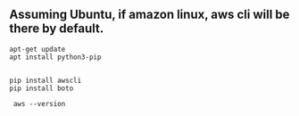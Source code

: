 
## Assuming Ubuntu, if amazon linux, aws cli will be there by default. 

```
apt-get update 
apt install python3-pip

 
pip install awscli 
pip install boto

 aws --version
```
